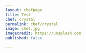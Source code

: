 ```yaml
---
layout: chefpage
title: Test
chef: crystal
permalink: chef/crystal
image: chef.jpg
imagecredit: https://unsplash.com
published: false

---
```

